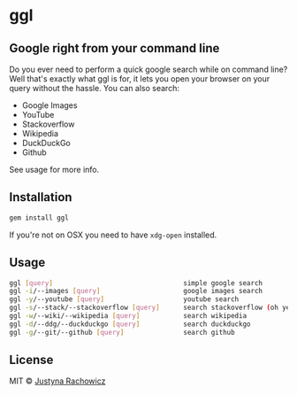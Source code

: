 ggl
===
Google right from your command line
-----------------------------------

Do you ever need to perform a quick google search while on command line?
Well that's exactly what ggl is for, it lets you open your browser on your query without the hassle. You can also search:
- Google Images
- YouTube
- Stackoverflow
- Wikipedia
- DuckDuckGo
- Github

See usage for more info.

Installation
------------
```sh
gem install ggl
```

If you're not on OSX you need to have ```xdg-open``` installed.

Usage
-----
```sh
ggl [query]                                 simple google search
ggl -i/--images [query]                     google images search
ggl -y/--youtube [query]                    youtube search
ggl -s/--stack/--stackoverflow [query]      search stackoverflow (oh yes)
ggl -w/--wiki/--wikipedia [query]           search wikipedia
ggl -d/--ddg/--duckduckgo [query]           search duckduckgo
ggl -g/--git/--github [query]               search github

```
License
-------

MIT © [Justyna Rachowicz](https://github.com/mrowa44)
